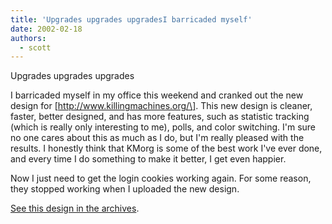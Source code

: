 ```yaml
---
title: 'Upgrades upgrades upgradesI barricaded myself'
date: 2002-02-18
authors:
  - scott
---
```


Upgrades upgrades upgrades

I barricaded myself in my office this weekend and cranked out the new design for \[http://www.killingmachines.org/\]. This new design is cleaner, faster, better designed, and has more features, such as statistic tracking (which is really only interesting to me), polls, and color switching. I'm sure no one cares about this as much as I do, but I'm really pleased with the results. I honestly think that KMorg is some of the best work I've ever done, and every time I do something to make it better, I get even happier.

Now I just need to get the login cookies working again. For some reason, they stopped working when I uploaded the new design.

[See this design in the archives](http://spaceninja.local/site-archives/kmorg/v3/).
